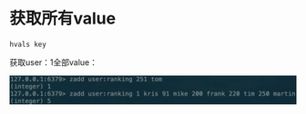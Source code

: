 # 获取所有value

```text
hvals key
```

获取user：1全部value：

![](../../.gitbook/assets/image%20%2854%29.png)

